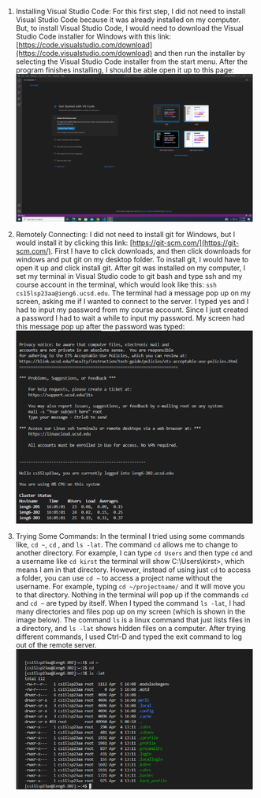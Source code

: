 1. Installing Visual Studio Code:
For this first step, I did not need to install Visual Studio Code because it was already installed on my computer. But, to install Visual Studio Code, I would need to download the Visual Studio Code installer for Windows with this link: [https://code.visualstudio.com/download](https://code.visualstudio.com/download) and then run the installer by selecting the Visual Studio Code installer from the start menu. After the program finishes installing, I should be able open it up to this page: 
![Image](VisCodeLab1.png)



2. Remotely Connecting:
I did not need to install git for Windows, but I would install it by clicking this link: [https://git-scm.com/](https://git-scm.com/). First I have to click downloads, and then click downloads for windows and put git on my desktop folder. To install git, I would have to open it up and click install git. After git was installed on my computer, I set my terminal in Visual Studio code to git bash and type ssh and my course account in the terminal, which would look like this: `ssh cs15lsp23aa@ieng6.ucsd.edu`. The terminal had a message pop up on my screen, asking me if I wanted to connect to the server. I typed yes and I had to input my password from my course account. Since I just created a password I had to wait a while to input my password. My screen had this message pop up after the password was typed:
![Image](CommandsLab1.png)



3. Trying Some Commands:
In the terminal I tried using some commands like, `cd ~`, `cd` , and `ls -lat`. The command `cd` allows me to change to another directory. For example, I can type `cd Users` and then type `cd` and a username like `cd kirst` the terminal will show C:\Users\kirst>, which means I am in that directory. However, instead of using just `cd` to access a folder, you can use `cd ~` to access a project name without the username. For example, typing `cd ~/projectname/` and it will move you to that directory. Nothing in the terminal will pop up if the commands `cd` and `cd ~` are typed by itself. When I typed the command `ls -lat`, I had many directories and files pop up on my screen (which is shown in the image below). The command `ls` is a linux command that just lists files in a directory, and `ls -lat` shows hidden files on a computer. After trying different commands, I used Ctrl-D and typed the exit command to log out of the remote server.
![Image](RemoteConnectingLab1.png)
